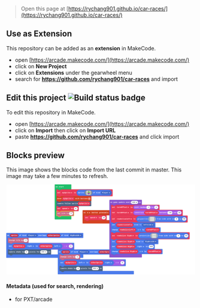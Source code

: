  


> Open this page at [https://rychang901.github.io/car-races/](https://rychang901.github.io/car-races/)

## Use as Extension

This repository can be added as an **extension** in MakeCode.

* open [https://arcade.makecode.com/](https://arcade.makecode.com/)
* click on **New Project**
* click on **Extensions** under the gearwheel menu
* search for **https://github.com/rychang901/car-races** and import

## Edit this project ![Build status badge](https://github.com/rychang901/car-races/workflows/MakeCode/badge.svg)

To edit this repository in MakeCode.

* open [https://arcade.makecode.com/](https://arcade.makecode.com/)
* click on **Import** then click on **Import URL**
* paste **https://github.com/rychang901/car-races** and click import

## Blocks preview

This image shows the blocks code from the last commit in master.
This image may take a few minutes to refresh.

![A rendered view of the blocks](https://github.com/rychang901/car-races/raw/master/.github/makecode/blocks.png)

#### Metadata (used for search, rendering)

* for PXT/arcade
<script src="https://makecode.com/gh-pages-embed.js"></script><script>makeCodeRender("{{ site.makecode.home_url }}", "{{ site.github.owner_name }}/{{ site.github.repository_name }}");</script>

